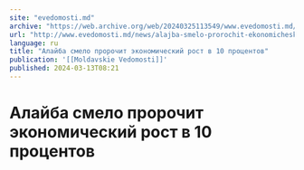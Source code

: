 ```yaml
---
site: "evedomosti.md"
archive: "https://web.archive.org/web/20240325113549/www.evedomosti.md/news/alajba-smelo-prorochit-ekonomicheskij-rost-v-10-procentov"
url: "http://www.evedomosti.md/news/alajba-smelo-prorochit-ekonomicheskij-rost-v-10-procentov"
language: ru
title: "Алайба смело пророчит экономический рост в 10 процентов"
publication: '[[Moldavskie Vedomosti]]'
published: 2024-03-13T08:21
---
```


# Алайба смело пророчит экономический рост в 10 процентов

